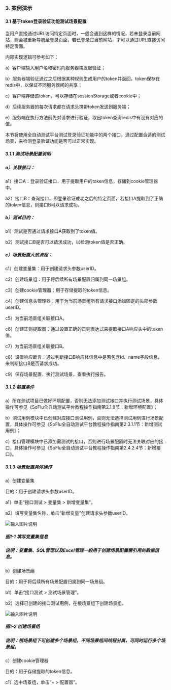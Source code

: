 ### 3. 案例演示

#### 3.1 基于token登录验证功能测试场景配置

当用户直接通过URL访问特定页面时，一般会遇到这样的情况，若未登录当前网站，则会被重新导航至登录页面，若已登录过当前网站，才可以通过URL直接访问特定页面。

内部实现逻辑可参考如下：

a）客户端输入用户名和密码向服务器端发起验证；

b）服务器端验证通过之后根据某种规则生成用户的token并返回，token保存在redis中，以保证不同服务器间的共享；

c）客户端存储该token，可以存储在sessionStorage或者cookie中；

d）后续服务器的每次请求都在请求头携带token发送到服务端；

e）服务端在执行方法前先对请求进行验证，取出token查询redis中有没有对应的值。

本节将使用全自动测试平台测试登录验证功能中的两个接口，通过配置合适的测试场景，来检测登录验证功能是否可以正常实现。

##### 3.1.1 测试场景配置说明

##### a）关联接口：

a1）接口A：登录验证接口，用于提取用户的token信息，存储到cookie管理器中。

a2）接口B：查询接口，即登录验证成功之后的特定页面，若接口A提取到了正确的token信息，则接口B可以请求成功。

##### b）测试目的：

b1）测试是否通过请求接口A获取到了token值。

b2）测试接口B是否可以请求成功，以检测token值是否正确。

##### c）场景配置大致流程：

c1）创建变量集：用于创建请求头参数userID。

c2）创建场景组：用于将后续所有场景配置归属到同一场景组。

c3）创建cookie管理器：用于存储提取的token信息。

c4）创建信息头管理器：用于为当前场景组所有请求接口添加固定的头部参数userID。

c5）为当前场景组关联接口A。

c6）创建正则提取器：通过设置正确的正则表达式来提取接口A响应头中的token值。

c7）为当前场景组关联接口B。

c8）设置响应断言：通过判断接口B响应体信息中是否包含id、name字段信息，来判断接口B是否请求成功。

c9）保存场景配置，执行测试场景，查看执行报告。

##### 3.1.2 前置条件

a）所在测试项目已做好环境配置，否则无法添加测试接口并执行测试场景，具体操作可参见《SoFlu全自动测试平台教程操作指南第2.1.9节：新增环境配置》；

b）测试用例模块中已创建对应接口测试用例，否则无法选择测试用例进行场景配置，具体操作可参见《SoFlu全自动测试平台教程操作指南第2.3.1.1节：新增测试用例》；

c）接口管理模块中已添加需测试的接口，否则进行场景配置时无法关联对应的接口，具体操作可参见《SoFlu全自动测试平台教程操作指南第2.4.2.4节：新增接口》。

##### 3.1.3 场景配置具体操作

a）创建变量集

目的：用于创建请求头参数userID。

a1）单击“接口测试 > 变量集 > 新增变量集”。

a2）填写变量集名称，单击“新增变量”创建请求头参数userID。

![输入图片说明](../../images/SoFlu%E5%85%A8%E8%87%AA%E5%8A%A8%E6%B5%8B%E8%AF%95%E5%B9%B3%E5%8F%B0%E6%95%99%E7%A8%8B/3.%20%E6%A1%88%E4%BE%8B%E6%BC%94%E7%A4%BA/image.png)

##### 图1-1 填写变量集信息

##### 说明：变量集、SQL管理以及Excel管理一般用于创建场景配置需引用的数据信息。

b）创建场景组

目的：用于将后续所有场景配置归属到同一场景组。

b1）单击“接口测试 > 测试场景管理”。

b2）选择已创建的接口测试用例，在根场景组下创建场景组。

![输入图片说明](../../images/SoFlu%E5%85%A8%E8%87%AA%E5%8A%A8%E6%B5%8B%E8%AF%95%E5%B9%B3%E5%8F%B0%E6%95%99%E7%A8%8B/3.%20%E6%A1%88%E4%BE%8B%E6%BC%94%E7%A4%BA/1-2.png)

##### 图1-2 创建场景组

##### 说明：根场景组下可创建多个场景组，不同场景组间线程分离，可同时运行多个场景组。

c）创建cookie管理器

目的：用于存储提取的token信息。

c1）选中场景组，单击“+ > 配置器”。

